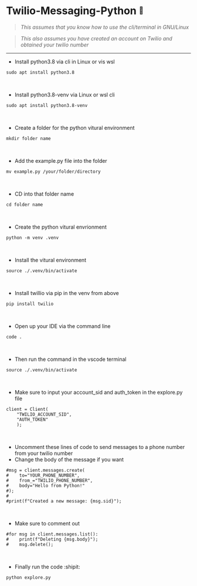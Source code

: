# Twilio-Messaging-Python <sup><sub>🐍
> <i> This assumes that you know how to use the cli/terminal in GNU/Linux </i> 

> <i> This also assumes you have created an account on Twilio and obtained your twilio number </i> 

----------------------------------------------------------------------------------------------------------------------------------------

- Install python3.8 via cli in Linux or vis wsl 
```
sudo apt install python3.8 
```
<p>&nbsp;

- Install python3.8-venv via Linux or wsl cli
```
sudo apt install python3.8-venv
```

<p>&nbsp;

- Create a folder for the python vitural environment 
```
mkdir folder name
```

<p>&nbsp;

- Add the example.py file into the folder
```
mv example.py /your/folder/directory
```

<p>&nbsp;

- CD into that folder name
```
cd folder name
```

<p>&nbsp;

- Create the python vitural envrionment
```
python -m venv .venv
```

<p>&nbsp;

- Install the vitural environment

```
source ./.venv/bin/activate
```

<p>&nbsp;

- Install twillio via pip in the venv from above

```
pip install twilio
```

<p>&nbsp;

- Open up your IDE via the command line
```
code .
```

<p>&nbsp;

- Then run the command in the vscode terminal
```
source ./.venv/bin/activate
```

<p>&nbsp;

- Make sure to input your account_sid and auth_token in the explore.py file
```
client = Client(
    "TWILIO_ACCOUNT_SID", 
    "AUTH_TOKEN"
    );

```

<p>&nbsp;

- Uncomment these lines of code to send messages to a phone number from your twilio number
- Change the body of the message if you want
```
#msg = client.messages.create(
#    to="YOUR_PHONE_NUMBER",
#    from_="TWILIO_PHONE_NUMBER",
#    body="Hello from Python!"
#);
#
#print(f"Created a new message: {msg.sid}");
```

<p>&nbsp;

- Make sure to comment out
```
#for msg in client.messages.list():
#    print(f"Deleting {msg.body}");
#    msg.delete();
```

<p>&nbsp;

- Finally run the code :shipit:
```
python explore.py
```
